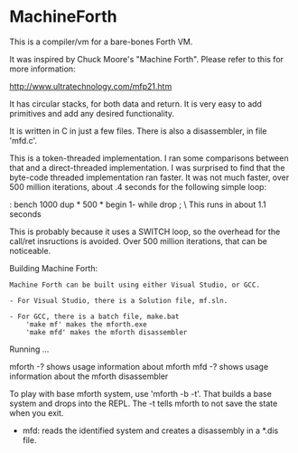 # MachineForth
This is a compiler/vm for a bare-bones Forth VM.

It was inspired by Chuck Moore's "Machine Forth".  Please refer to this for more information:

http://www.ultratechnology.com/mfp21.htm

It has circular stacks, for both data and return.
It is very easy to add primitives and add any desired functionality.

It is written in C in just a few files.
There is also a disassembler, in file 'mfd.c'.

This is a token-threaded implementation. I ran some comparisons between that and a direct-threaded implementation.  I was surprised to find that the byte-code threaded implementation ran faster. It was not much faster, over 500 million iterations, about .4 seconds for the following simple loop:

: bench 1000 dup * 500 * begin 1- while drop ;    \ This runs in about 1.1 seconds

This is probably because it uses a SWITCH loop, so the overhead for the call/ret insructions is avoided. Over 500 million iterations, that can be noticeable.

Building Machine Forth:

    Machine Forth can be built using either Visual Studio, or GCC. 

    - For Visual Studio, there is a Solution file, mf.sln.

    - For GCC, there is a batch file, make.bat
        'make mf' makes the mforth.exe
        'make mfd' makes the mforth disassembler

Running ...

  mforth -? shows usage information about mforth
  mfd -? shows usage information about the mforth disassembler

  To play with base mforth system, use 'mforth -b -t'. That builds a base system and drops into the REPL. The -t tells mforth to not save the state when you exit.

- mfd: reads the identified system and creates a disassembly in a *.dis file.
